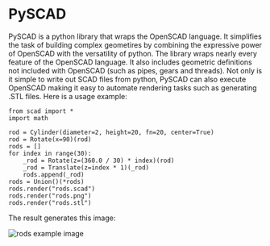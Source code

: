 # PySCAD

PySCAD is a python library that wraps the OpenSCAD language.  It simplifies the task of building complex geometires by combining the expressive power of OpenSCAD with the versatility of python.  The library wraps nearly every feature of the OpenSCAD language.  It also includes geometric definitions not included with OpenSCAD (such as pipes, gears and threads).  Not only is it simple to write out SCAD files from python, PySCAD can also execute OpenSCAD making it easy to automate rendering tasks such as generating .STL files.  Here is a usage example:

<!-- %EXAMPLE% rods --> 
```
from scad import *
import math

rod = Cylinder(diameter=2, height=20, fn=20, center=True)
rod = Rotate(x=90)(rod)
rods = []
for index in range(30):
    _rod = Rotate(z=(360.0 / 30) * index)(rod)
    _rod = Translate(z=index * 1)(_rod)
    rods.append(_rod)
rods = Union()(*rods)
rods.render("rods.scad")
rods.render("rods.png")
rods.render("rods.stl")
```

The result generates this image:

![rods example image](https://raw.githubusercontent.com/vishnubob/pyscad/master/docs/images/rods.png)
